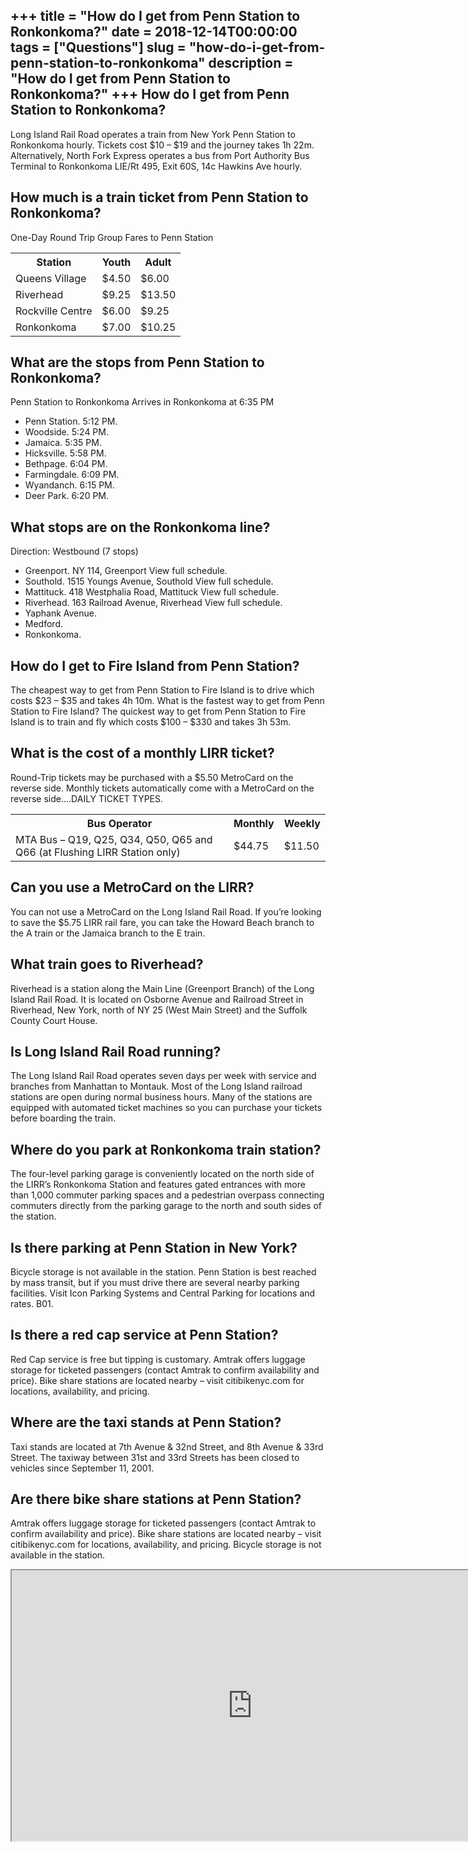 +++
title = "How do I get from Penn Station to Ronkonkoma?"
date = 2018-12-14T00:00:00
tags = ["Questions"]
slug = "how-do-i-get-from-penn-station-to-ronkonkoma"
description = "How do I get from Penn Station to Ronkonkoma?"
+++
How do I get from Penn Station to Ronkonkoma?
---------------------------------------------

Long Island Rail Road operates a train from New York Penn Station to Ronkonkoma hourly. Tickets cost $10 – $19 and the journey takes 1h 22m. Alternatively, North Fork Express operates a bus from Port Authority Bus Terminal to Ronkonkoma LIE/Rt 495, Exit 60S, 14c Hawkins Ave hourly.

How much is a train ticket from Penn Station to Ronkonkoma?
-----------------------------------------------------------

One-Day Round Trip Group Fares to Penn Station

<table><tr><th>Station</th><th>Youth</th><th>Adult</th></tr><tr><td>Queens Village</td><td>$4.50</td><td>$6.00</td></tr><tr><td>Riverhead</td><td>$9.25</td><td>$13.50</td></tr><tr><td>Rockville Centre</td><td>$6.00</td><td>$9.25</td></tr><tr><td>Ronkonkoma</td><td>$7.00</td><td>$10.25</td></tr></table>

What are the stops from Penn Station to Ronkonkoma?
---------------------------------------------------

Penn Station to Ronkonkoma Arrives in Ronkonkoma at 6:35 PM

- Penn Station. 5:12 PM.
- Woodside. 5:24 PM.
- Jamaica. 5:35 PM.
- Hicksville. 5:58 PM.
- Bethpage. 6:04 PM.
- Farmingdale. 6:09 PM.
- Wyandanch. 6:15 PM.
- Deer Park. 6:20 PM.

What stops are on the Ronkonkoma line?
--------------------------------------

Direction: Westbound (7 stops)

- Greenport. NY 114, Greenport View full schedule.
- Southold. 1515 Youngs Avenue, Southold View full schedule.
- Mattituck. 418 Westphalia Road, Mattituck View full schedule.
- Riverhead. 163 Railroad Avenue, Riverhead View full schedule.
- Yaphank Avenue.
- Medford.
- Ronkonkoma.

How do I get to Fire Island from Penn Station?
----------------------------------------------

The cheapest way to get from Penn Station to Fire Island is to drive which costs $23 – $35 and takes 4h 10m. What is the fastest way to get from Penn Station to Fire Island? The quickest way to get from Penn Station to Fire Island is to train and fly which costs $100 – $330 and takes 3h 53m.

What is the cost of a monthly LIRR ticket?
------------------------------------------

Round-Trip tickets may be purchased with a $5.50 MetroCard on the reverse side. Monthly tickets automatically come with a MetroCard on the reverse side….DAILY TICKET TYPES.

<table><tr><th>Bus Operator</th><th>Monthly</th><th>Weekly</th></tr><tr><td>MTA Bus – Q19, Q25, Q34, Q50, Q65 and Q66 (at Flushing LIRR Station only)</td><td>$44.75</td><td>$11.50</td></tr></table>

Can you use a MetroCard on the LIRR?
------------------------------------

You can not use a MetroCard on the Long Island Rail Road. If you’re looking to save the $5.75 LIRR rail fare, you can take the Howard Beach branch to the A train or the Jamaica branch to the E train.

What train goes to Riverhead?
-----------------------------

Riverhead is a station along the Main Line (Greenport Branch) of the Long Island Rail Road. It is located on Osborne Avenue and Railroad Street in Riverhead, New York, north of NY 25 (West Main Street) and the Suffolk County Court House.

Is Long Island Rail Road running?
---------------------------------

The Long Island Rail Road operates seven days per week with service and branches from Manhattan to Montauk. Most of the Long Island railroad stations are open during normal business hours. Many of the stations are equipped with automated ticket machines so you can purchase your tickets before boarding the train.

Where do you park at Ronkonkoma train station?
----------------------------------------------

The four-level parking garage is conveniently located on the north side of the LIRR’s Ronkonkoma Station and features gated entrances with more than 1,000 commuter parking spaces and a pedestrian overpass connecting commuters directly from the parking garage to the north and south sides of the station.

Is there parking at Penn Station in New York?
---------------------------------------------

Bicycle storage is not available in the station. Penn Station is best reached by mass transit, but if you must drive there are several nearby parking facilities. Visit Icon Parking Systems and Central Parking for locations and rates. B01.

Is there a red cap service at Penn Station?
-------------------------------------------

Red Cap service is free but tipping is customary. Amtrak offers luggage storage for ticketed passengers (contact Amtrak to confirm availability and price). Bike share stations are located nearby – visit citibikenyc.com for locations, availability, and pricing.

Where are the taxi stands at Penn Station?
------------------------------------------

Taxi stands are located at 7th Avenue &amp; 32nd Street, and 8th Avenue &amp; 33rd Street. The taxiway between 31st and 33rd Streets has been closed to vehicles since September 11, 2001.

Are there bike share stations at Penn Station?
----------------------------------------------

Amtrak offers luggage storage for ticketed passengers (contact Amtrak to confirm availability and price). Bike share stations are located nearby – visit citibikenyc.com for locations, availability, and pricing. Bicycle storage is not available in the station.

<iframe allow="accelerometer; autoplay; clipboard-write; encrypted-media; gyroscope; picture-in-picture" allowfullscreen="" class="__youtube_prefs__  epyt-is-override  no-lazyload" data-no-lazy="1" data-origheight="433" data-origwidth="770" data-skipgform_ajax_framebjll="" height="433" id="_ytid_96076" loading="lazy" src="https://www.youtube.com/embed/8HA3VW85IMg?enablejsapi=1&autoplay=0&cc_load_policy=0&cc_lang_pref=&iv_load_policy=1&loop=0&modestbranding=0&rel=1&fs=1&playsinline=0&autohide=2&theme=dark&color=red&controls=1&" title="YouTube player" width="770"></iframe>